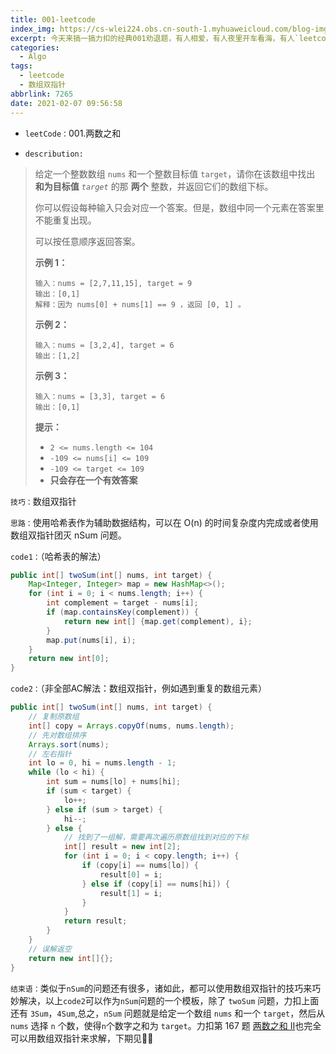```yaml
---
title: 001-leetcode
index_img: https://cs-wlei224.obs.cn-south-1.myhuaweicloud.com/blog-imgs/202311151627628.png
excerpt: 今天来搞一搞力扣的经典001劝退题，有人相爱，有人夜里开车看海，有人`leetcode`第一题都做不出来。滴~~~今天不玩梗，玩代码！
categories:
  - Algo
tags:
  - leetcode
  - 数组双指针
abbrlink: 7265
date: 2021-02-07 09:56:58
---
```


* `leetCode：`001.两数之和

* `describution:`

 >给定一个整数数组 `nums` 和一个整数目标值 `target`，请你在该数组中找出 **和为目标值** *`target`* 的那 **两个** 整数，并返回它们的数组下标。
 >
 >你可以假设每种输入只会对应一个答案。但是，数组中同一个元素在答案里不能重复出现。
 >
 >可以按任意顺序返回答案。
 >
 >**示例 1：**
 >
 >```
 >输入：nums = [2,7,11,15], target = 9
 >输出：[0,1]
 >解释：因为 nums[0] + nums[1] == 9 ，返回 [0, 1] 。
 >```
 >
 >**示例 2：**
 >
 >```
 >输入：nums = [3,2,4], target = 6
 >输出：[1,2]
 >```
 >
 >**示例 3：**
 >
 >```
 >输入：nums = [3,3], target = 6
 >输出：[0,1]
 >```
 >
 >
 >
 > **提示：**
 >
 >- `2 <= nums.length <= 104`
 >- `-109 <= nums[i] <= 109`
 >- `-109 <= target <= 109`
 >- **只会存在一个有效答案**

`技巧：`数组双指针

`思路：`使用哈希表作为辅助数据结构，可以在 O(n) 的时间复杂度内完成或者使用数组双指针团灭 nSum 问题。

`code1：`（哈希表的解法）

```java
public int[] twoSum(int[] nums, int target) {
    Map<Integer, Integer> map = new HashMap<>();
    for (int i = 0; i < nums.length; i++) {
        int complement = target - nums[i];
        if (map.containsKey(complement)) {
            return new int[] {map.get(complement), i};
        }
        map.put(nums[i], i);
    }
    return new int[0];
}
```

`code2：`（非全部AC解法：数组双指针，例如遇到重复的数组元素）

```java
public int[] twoSum(int[] nums, int target) {
    // 复制原数组
    int[] copy = Arrays.copyOf(nums, nums.length);
    // 先对数组排序
    Arrays.sort(nums);
    // 左右指针
    int lo = 0, hi = nums.length - 1;
    while (lo < hi) {
        int sum = nums[lo] + nums[hi];
        if (sum < target) {
            lo++;
        } else if (sum > target) {
            hi--;
        } else {
            // 找到了一组解，需要再次遍历原数组找到对应的下标
            int[] result = new int[2];
            for (int i = 0; i < copy.length; i++) {
                if (copy[i] == nums[lo]) {
                    result[0] = i;
                } else if (copy[i] == nums[hi]) {
                    result[1] = i;
                }
            }
            return result;
        }
    }
    // 误解返空
    return new int[]{};
}
```

`结束语：`类似于`nSum`的问题还有很多，诸如此，都可以使用数组双指针的技巧来巧妙解决，以上`code2`可以作为`nSum`问题的一个模板，除了 `twoSum` 问题，力扣上面还有 `3Sum`，`4Sum`,总之，`nSum` 问题就是给定一个数组 `nums` 和一个 `target`，然后从 `nums` 选择 `n` 个数，使得`n`个数字之和为 `target`。力扣第 167 题 [两数之和 II](https://leetcode.cn/problems/two-sum-ii-input-array-is-sorted/)也完全可以用数组双指针来求解，下期见🏊‍♂️

